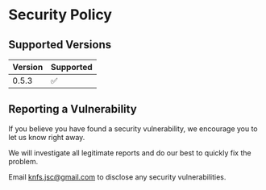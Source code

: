# Security Policy

## Supported Versions

| Version | Supported          |
| ------- | ------------------ |
| 0.5.3   | :white_check_mark: |


## Reporting a Vulnerability

If you believe you have found a security vulnerability, we encourage you to let us know right away.

We will investigate all legitimate reports and do our best to quickly fix the problem.

Email knfs.jsc@gmail.com to disclose any security vulnerabilities.
